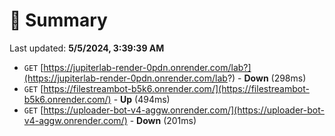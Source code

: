 # 📖 Summary
Last updated: **5/5/2024, 3:39:39 AM**

- `GET` [https://jupiterlab-render-0pdn.onrender.com/lab?](https://jupiterlab-render-0pdn.onrender.com/lab?) - **Down** (298ms)
- `GET` [https://filestreambot-b5k6.onrender.com/](https://filestreambot-b5k6.onrender.com/) - **Up** (494ms)
- `GET` [https://uploader-bot-v4-aggw.onrender.com/](https://uploader-bot-v4-aggw.onrender.com/) - **Down** (201ms)

